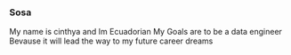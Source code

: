 ### Sosa
My name is cinthya and Im Ecuadorian
My Goals are to be a data engineer
Bevause it will lead the way to my future career dreams
